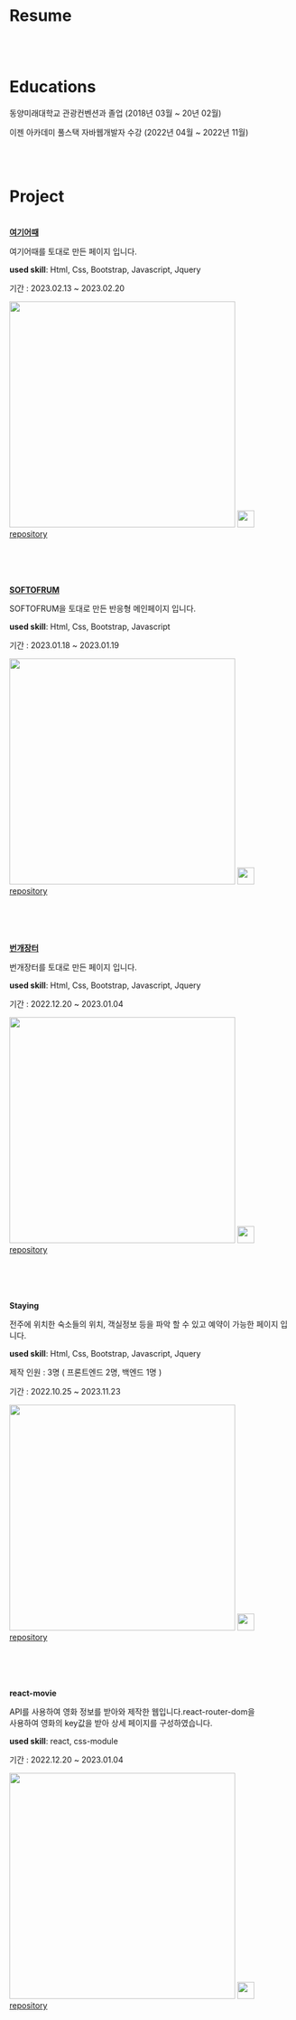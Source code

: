 # Resume
<br>
<br>


# Educations

동양미래대학교 관광컨벤션과 졸업 (2018년 03월 ~ 20년 02월)

이젠 아카데미 풀스택 자바웹개발자 수강 (2022년 04월 ~ 2022년 11월)

<br><br>

# Project
<br>
<a href="https://ksy0606.github.io/reservation"><strong>여기어때</strong></a>

여기어때를 토대로 만든 페이지 입니다.

<strong>used skill</strong>: Html, Css, Bootstrap, Javascript, Jquery

기간 : 2023.02.13 ~ 2023.02.20

<img width="400px" src="https://user-images.githubusercontent.com/98162336/220052217-900138c4-32e3-4110-a93f-4f18622be1e0.gif"/>


<a href="https://github.com/KSY0606/reservation">
  <img width="30px" src="https://user-images.githubusercontent.com/98162336/216009772-23919280-8582-43f9-9428-85934a72474e.png"/>
  repository
</a>

<br><br><br><br>
<a href="https://ksy0606.github.io/SOFTFORUM"><strong>SOFTOFRUM</strong></a>

SOFTOFRUM을 토대로 만든 반응형 메인페이지 입니다.

<strong>used skill</strong>: Html, Css, Bootstrap, Javascript

기간 : 2023.01.18 ~ 2023.01.19

<img width="400px" src="https://user-images.githubusercontent.com/98162336/216026799-895e3e86-67a8-45ab-bd55-02980826d173.gif"/>


<a href="https://github.com/KSY0606/SOFTFORUM">
  <img width="30px" src="https://user-images.githubusercontent.com/98162336/216009772-23919280-8582-43f9-9428-85934a72474e.png"/>
  repository
</a>

<br><br><br><br>
<a href="https://ksy0606.github.io/bungaeMarket"><strong>번개장터</strong></a>

번개장터를 토대로 만든 페이지 입니다.

<strong>used skill</strong>: Html, Css, Bootstrap, Javascript, Jquery

기간 : 2022.12.20 ~ 2023.01.04


<img width="400px" src="https://user-images.githubusercontent.com/98162336/216006917-927c69de-d1b4-4bad-8e0d-fcc15fb80c39.gif"/>

<a href="https://github.com/KSY0606/bungaeMarket">
  <img width="30px" src="https://user-images.githubusercontent.com/98162336/216009772-23919280-8582-43f9-9428-85934a72474e.png"/>
  repository
</a>

<br><br><br><br>
<strong>Staying</strong>

전주에 위치한 숙소들의 위치, 객실정보 등을 파악 할 수 있고 예약이 가능한 페이지 입니다.

<strong>used skill</strong>: Html, Css, Bootstrap, Javascript, Jquery

제작 인원 : 3명 ( 프론트엔드 2명, 백엔드 1명 )

기간 : 2022.10.25 ~ 2023.11.23

<img width="400px" src="https://user-images.githubusercontent.com/98162336/216032250-ff03c138-751d-4f15-86ba-10856393547e.png"/>

<a href="https://github.com/KSY0606/Staying-FrontEnd">
  <img width="30px" src="https://user-images.githubusercontent.com/98162336/216009772-23919280-8582-43f9-9428-85934a72474e.png"/>
  repository
</a>

<br><br><br><br>
<strong>react-movie</strong>

API를 사용하여 영화 정보를 받아와 제작한 웹입니다.react-router-dom을
<br>사용하여 영화의 key값을 받아 상세 페이지를 구성하였습니다.

<strong>used skill</strong>: react, css-module

기간 : 2022.12.20 ~ 2023.01.04

<img width="400px" src="https://user-images.githubusercontent.com/98162336/216956600-11e34c72-4c59-4ebf-84c9-961d386e1e51.gif"/>

<a href="https://github.com/KSY0606/movie">
  <img width="30px" src="https://user-images.githubusercontent.com/98162336/216009772-23919280-8582-43f9-9428-85934a72474e.png"/>
  repository
</a>
